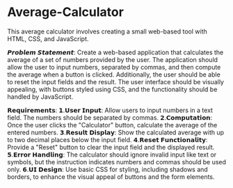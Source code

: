 # Average-Calculator
This average calculator involves creating a small web-based tool with HTML, CSS, and JavaScript.


𝙋𝙧𝙤𝙗𝙡𝙚𝙢 𝙎𝙩𝙖𝙩𝙚𝙢𝙚𝙣𝙩:
Create a web-based application that calculates the average of a set of numbers provided by the user. The application should allow the user to input numbers, separated by commas, and then compute the average when a button is clicked. Additionally, the user should be able to reset the input fields and the result. The user interface should be visually appealing, with buttons styled using CSS, and the functionality should be handled by JavaScript.

𝗥𝗲𝗾𝘂𝗶𝗿𝗲𝗺𝗲𝗻𝘁𝘀:
𝟭.𝗨𝘀𝗲𝗿 𝗜𝗻𝗽𝘂𝘁: 
       Allow users to input numbers in a text field. The numbers should be separated by commas.
𝟮.𝗖𝗼𝗺𝗽𝘂𝘁𝗮𝘁𝗶𝗼𝗻:
       Once the user clicks the "Calculator" button, calculate the average of the entered numbers.
𝟯.𝗥𝗲𝘀𝘂𝗹𝘁 𝗗𝗶𝘀𝗽𝗹𝗮𝘆:
       Show the calculated average with up to two decimal places below the input field.
𝟰.𝗥𝗲𝘀𝗲𝘁 𝗙𝘂𝗻𝗰𝘁𝗶𝗼𝗻𝗮𝗹𝗶𝘁𝘆:
       Provide a "Reset" button to clear the input field and the displayed result.
𝟱.𝗘𝗿𝗿𝗼𝗿 𝗛𝗮𝗻𝗱𝗹𝗶𝗻𝗴:
       The calculator should ignore invalid input like text or symbols, but the instruction indicates numbers and commas should be used only.
𝟲.𝗨𝗜 𝗗𝗲𝘀𝗶𝗴𝗻:
       Use basic CSS for styling, including shadows and borders, to enhance the visual appeal of buttons and the form elements.

      
